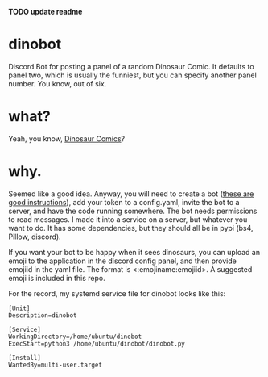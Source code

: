 **TODO update readme**

# dinobot
Discord Bot for posting a panel of a random Dinosaur Comic. It defaults to panel two, which is usually the funniest, but you can specify another panel number. You know, out of six.

# what?
Yeah, you know, [Dinosaur Comics](https://www.qwantz.com/)?

# why.
Seemed like a good idea. Anyway, you will need to create a bot ([these are good instructions](https://discordpy.readthedocs.io/en/stable/discord.html)), add your token to a config.yaml, invite the bot to a server, and have the code running somewhere. The bot needs permissions to read messages. I made it into a service on a server, but whatever you want to do. It has some dependencies, but they should all be in pypi (bs4, Pillow, discord).

If you want your bot to be happy when it sees dinosaurs, you can upload an emoji to the application in the discord config panel, and then provide emojiid in the yaml file. The format is <:emojiname:emojiid>. A suggested emoji is included in this repo.

For the record, my systemd service file for dinobot looks like this:

```
[Unit]
Description=dinobot

[Service]
WorkingDirectory=/home/ubuntu/dinobot
ExecStart=python3 /home/ubuntu/dinobot/dinobot.py

[Install]
WantedBy=multi-user.target
```

